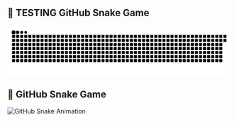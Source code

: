 ## 🐍 TESTING GitHub Snake Game
![snake_gif](https://github.com/Epangssss/Epangssss/blob/output/github-snake-dark.svg)


## 🐍 GitHub Snake Game

![GitHub Snake Animation](https://github.com/Epangssss/Epangssss/blob/main/dist/github-snake.svg)
